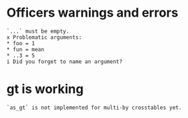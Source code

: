 # Officers warnings and errors

    `...` must be empty.
    x Problematic arguments:
    * foo = 1
    * fun = mean
    * ..3 = 5
    i Did you forget to name an argument?

# gt is working

    `as_gt` is not implemented for multi-by crosstables yet.

